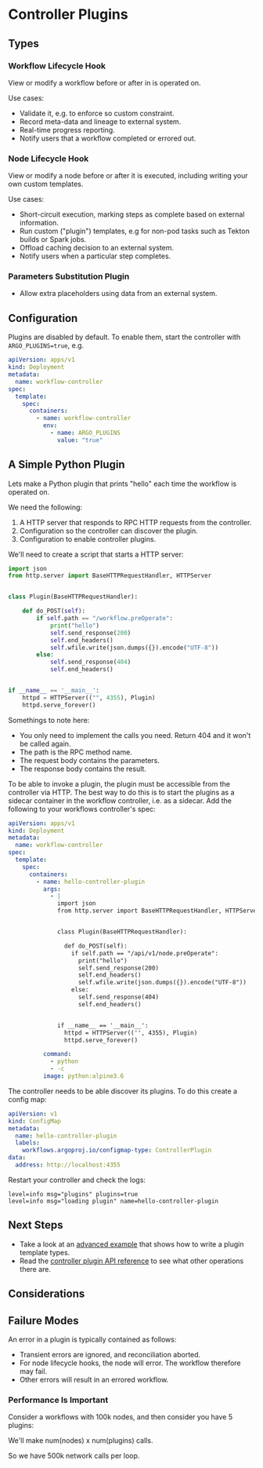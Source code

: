 # Controller Plugins

## Types

### Workflow Lifecycle Hook

View or modify a workflow before or after in is operated on.

Use cases:

* Validate it, e.g. to enforce so custom constraint.
* Record meta-data and lineage to external system.
* Real-time progress reporting.
* Notify users that a workflow completed or errored out.

### Node Lifecycle Hook

View or modify a node before or after it is executed, including writing your own custom templates.

Use cases:

* Short-circuit execution, marking steps as complete based on external information.
* Run custom ("plugin") templates, e.g for non-pod tasks such as Tekton builds or Spark jobs.
* Offload caching decision to an external system.
* Notify users when a particular step completes.

### Parameters Substitution Plugin

* Allow extra placeholders using data from an external system.

## Configuration

Plugins are disabled by default. To enable them, start the controller with `ARGO_PLUGINS=true`, e.g.

```yaml
apiVersion: apps/v1
kind: Deployment
metadata:
  name: workflow-controller
spec:
  template:
    spec:
      containers:
        - name: workflow-controller
          env:
            - name: ARGO_PLUGINS
              value: "true"
```

## A Simple Python Plugin

Lets make a Python plugin that prints "hello" each time the workflow is operated on.

We need the following:

1. A HTTP server that responds to RPC HTTP requests from the controller.
2. Configuration so the controller can discover the plugin.
3. Configuration to enable controller plugins.

We'll need to create a script that starts a HTTP server:

```python
import json
from http.server import BaseHTTPRequestHandler, HTTPServer


class Plugin(BaseHTTPRequestHandler):

    def do_POST(self):
        if self.path == "/workflow.preOperate":
            print("hello")
            self.send_response(200)
            self.end_headers()
            self.wfile.write(json.dumps({}).encode("UTF-8"))
        else:
            self.send_response(404)
            self.end_headers()


if __name__ == '__main__':
    httpd = HTTPServer(("", 4355), Plugin)
    httpd.serve_forever()
```

Somethings to note here:

* You only need to implement the calls you need. Return 404 and it won't be called again.
* The path is the RPC method name.
* The request body contains the parameters.
* The response body contains the result.

To be able to invoke a plugin, the plugin must be accessible from the controller via HTTP. The best way to do this is to
start the plugins as a sidecar container in the workflow controller, i.e. as a sidecar. Add the following to your
workflows controller's spec:

```yaml
apiVersion: apps/v1
kind: Deployment
metadata:
  name: workflow-controller
spec:
  template:
    spec:
      containers:
        - name: hello-controller-plugin
          args:
            - |
              import json
              from http.server import BaseHTTPRequestHandler, HTTPServer


              class Plugin(BaseHTTPRequestHandler):

                def do_POST(self):
                  if self.path == "/api/v1/node.preOperate":
                    print("hello")
                    self.send_response(200)
                    self.end_headers()
                    self.wfile.write(json.dumps({}).encode("UTF-8"))
                  else:
                    self.send_response(404)
                    self.end_headers()


              if __name__ == '__main__':
                httpd = HTTPServer(('', 4355), Plugin)
                httpd.serve_forever()

          command:
            - python
            - -c
          image: python:alpine3.6
```

The controller needs to be able discover its plugins. To do this create a config map:

```yaml
apiVersion: v1
kind: ConfigMap
metadata:
  name: hello-controller-plugin
  labels:
    workflows.argoproj.io/configmap-type: ControllerPlugin
data:
  address: http://localhost:4355
```

Restart your controller and check the logs:

```
level=info msg="plugins" plugins=true
level=info msg="loading plugin" name=hello-controller-plugin
```

## Next Steps

* Take a look at
  an [advanced example](https://github.com/argoproj/argo-workflows/tree/dev-plugins/examples/plugins/controller/hello)
  that shows how to write a plugin template types.
* Read the [controller plugin API reference](controller_swagger.md) to see what other operations there are.

## Considerations

## Failure Modes

An error in a plugin is typically contained as follows:

* Transient errors are ignored, and reconciliation aborted.
* For node lifecycle hooks, the node will error. The workflow therefore may fail.
* Other errors will result in an errored workflow.

### Performance Is Important

Consider a workflows with 100k nodes, and then consider you have 5 plugins:

We'll make num(nodes) x num(plugins) calls.

So we have 500k network calls per loop. 
